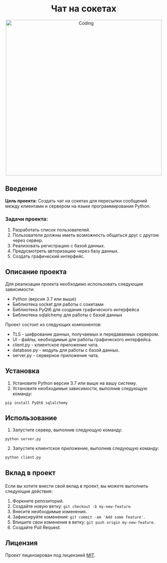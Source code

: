 <!DOCTYPE html>
<html>
<head>
  <title>ChatBox</title>
</head>
<body>
  <h1 align="center">Чат на сокетах</h1>
  <div align='center'>
    <img align="center" alt="Coding" width="500" src="https://i.imgur.com/uTJjC0B.jpg">
  </div>

  <h2>Введение</h2>
  <p><strong>Цель проекта:</strong> Создать чат на сокетах для пересылки сообщений между клиентами и сервером на языке программирования Python.</p>
  <h3>Задачи проекта:</h3>
  <ol>
    <li>Разработать список пользователей.</li>
    <li>Пользователи должны иметь возможность общаться друг с другом через сервер.</li>
    <li>Реализовать регистрацию с базой данных.</li>
    <li>Предусмотреть авторизацию через базу данных.</li>
    <li>Создать графический интерфейс.</li>
  </ol>

  <h2>Описание проекта</h2>
  <p>Для реализации проекта необходимо использовать следующие зависимости:</p>
  <ul>
    <li>Python (версия 3.7 или выше)</li>
    <li>Библиотека socket для работы с сокетами</li>
    <li>Библиотека PyQt6 для создания графического интерфейса</li>
    <li>Библиотека sqlalchemy для работы с базой данных</li>
  </ul>
  <p>Проект состоит из следующих компонентов:</p>
  <ul>
    <li>TLS - шифрование данных, получаемых и передаваемых сервером.</li>
    <li>UI - файлы, необходимые для работы графического интерфейса.</li>
    <li>client.py - клиентское приложение чата.</li>
    <li>database.py - модуль для работы с базой данных.</li>
    <li>server.py - серверное приложение чата.</li>
  </ul>

  <h2>Установка</h2>
  <ol>
    <li>Установите Python версии 3.7 или выше на вашу систему.</li>
    <li>Установите необходимые зависимости, выполнив следующую команду:</li>
  </ol>
  <pre><code>pip install PyQt6 sqlalchemy</code></pre>

  <h2>Использование</h2>
  <ol>
    <li>Запустите сервер, выполнив следующую команду:</li>
  </ol>
  <pre><code>python server.py</code></pre>
  <ol start="2">
    <li>Запустите клиентское приложение, выполнив следующую команду:</li>
  </ol>
  <pre><code>python client.py</code></pre>

  <h2>

Вклад в проект</h2>
  <p>Если вы хотите внести свой вклад в проект, вы можете выполнить следующие действия:</p>
  <ol>
    <li>Форкните репозиторий.</li>
    <li>Создайте новую ветку: <code>git checkout -b my-new-feature</code>.</li>
    <li>Внесите необходимые изменения.</li>
    <li>Зафиксируйте изменения: <code>git commit -am 'Add some feature'</code>.</li>
    <li>Впишите свои изменения в ветку: <code>git push origin my-new-feature</code>.</li>
    <li>Создайте Pull Request.</li>
  </ol>

  <h2>Лицензия</h2>
  <p>Проект лицензирован под лицензией <a href="LICENSE">MIT</a>.</p>
</body>
</html>
